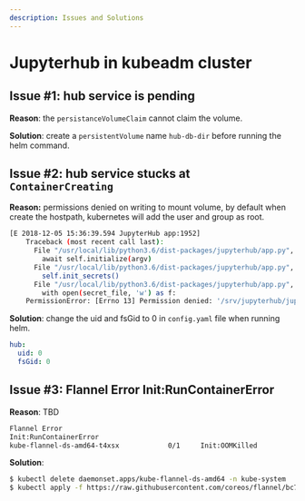 ```yaml
---
description: Issues and Solutions
---
```


# Jupyterhub in kubeadm cluster

## Issue \#1: hub service is pending

**Reason**: the `persistanceVolumeClaim` cannot claim the volume.

**Solution**: create a `persistentVolume` name `hub-db-dir` before running the helm command.

## Issue \#2: hub service stucks at `ContainerCreating`

**Reason:** permissions denied on writing to mount volume, by default when create the hostpath, kubernetes will add the user and group as root.

```bash
[E 2018-12-05 15:36:39.594 JupyterHub app:1952]
    Traceback (most recent call last):
      File "/usr/local/lib/python3.6/dist-packages/jupyterhub/app.py", line 1949, in launch_instance_async
        await self.initialize(argv)
      File "/usr/local/lib/python3.6/dist-packages/jupyterhub/app.py", line 1673, in initialize
        self.init_secrets()
      File "/usr/local/lib/python3.6/dist-packages/jupyterhub/app.py", line 1055, in init_secrets
        with open(secret_file, 'w') as f:
    PermissionError: [Errno 13] Permission denied: '/srv/jupyterhub/jupyterhub_cookie_secret'
```

**Solution**: change the uid and fsGid to 0 in `config.yaml` file when running helm.

```yaml
hub:
  uid: 0
  fsGid: 0
```

## Issue \#3: Flannel Error Init:RunContainerError

**Reason**: TBD

```bash
Flannel Error
Init:RunContainerError  
kube-flannel-ds-amd64-t4xsx            0/1     Init:OOMKilled
```

**Solution**: 

```bash
$ kubectl delete daemonset.apps/kube-flannel-ds-amd64 -n kube-system
$ kubectl apply -f https://raw.githubusercontent.com/coreos/flannel/bc79dd1505b0c8681ece4de4c0d86c5cd2643275/Documentation/kube-flannel.yml
```



